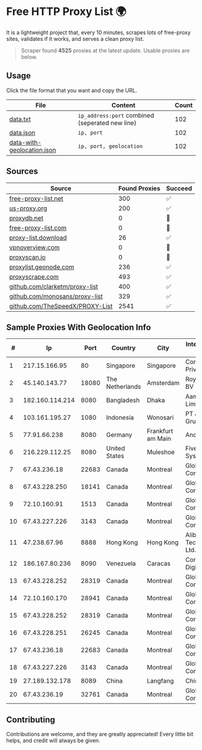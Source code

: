 
# Free HTTP Proxy List 🌍

It is a lightweight project that, every 10 minutes, scrapes lots of free-proxy sites, validates if it works, and serves a clean proxy list.


> Scraper found **4525** proxies at the latest update. Usable proxies are below.

## Usage

Click the file format that you want and copy the URL.


|File|Content|Count|
|----|-------|-----|
|[data.txt](https://raw.githubusercontent.com/themiralay/Proxy-List-World/master/data.txt)|`ip_address:port` combined (seperated new line)|102|
|[data.json](https://raw.githubusercontent.com/themiralay/Proxy-List-World/master/data.json)|`ip, port`|102|
|[data-with-geolocation.json](https://raw.githubusercontent.com/themiralay/Proxy-List-World/master/data-with-geolocation.json)|`ip, port, geolocation`|102|

## Sources

|Source|Found Proxies|Succeed|
|------|-------------|-------|
|[free-proxy-list.net](https://free-proxy-list.net)|300|✅|
|[us-proxy.org](https://www.us-proxy.org)|200|✅|
|[proxydb.net](http://proxydb.net)|0|🚫|
|[free-proxy-list.com](https://free-proxy-list.com/?page=&port=&type%5B%5D=http&type%5B%5D=https&up_time=0&search=Search)|0|🚫|
|[proxy-list.download](https://www.proxy-list.download/HTTP)|26|✅|
|[vpnoverview.com](https://vpnoverview.com/privacy/anonymous-browsing/free-proxy-servers)|0|🚫|
|[proxyscan.io](https://www.proxyscan.io)|0|🚫|
|[proxylist.geonode.com](https://proxylist.geonode.com/api/proxy-list?limit=300&page=1&sort_by=lastChecked&sort_type=desc&protocols=http,https)|236|✅|
|[proxyscrape.com](https://api.proxyscrape.com/v2/?request=displayproxies&protocol=http&timeout=10000&country=all&ssl=all&anonymity=all)|493|✅|
|[github.com/clarketm/proxy-list](https://raw.githubusercontent.com/clarketm/proxy-list/master/proxy-list-raw.txt)|400|✅|
|[github.com/monosans/proxy-list](https://raw.githubusercontent.com/monosans/proxy-list/main/proxies/http.txt)|329|✅|
|[github.com/TheSpeedX/PROXY-List](https://raw.githubusercontent.com/TheSpeedX/PROXY-List/master/http.txt)|2541|✅|


## Sample Proxies With Geolocation Info

|#|Ip|Port|Country|City|Internet Service Provider|
|-|--|----|-------|----|-------------------------|
|1|217.15.166.95|80|Singapore|Singapore|Contabo Asia Private Limited|
|2|45.140.143.77|18080|The Netherlands|Amsterdam|RoyaleHosting BV|
|3|182.160.114.214|8080|Bangladesh|Dhaka|Aamra Networks Limited|
|4|103.161.195.27|1080|Indonesia|Wonosari|PT Java Media Grup|
|5|77.91.66.238|8080|Germany|Frankfurt am Main|Andrii Hrosh|
|6|216.229.112.25|8080|United States|Muleshoe|Five Area Systems, LLC|
|7|67.43.236.18|22683|Canada|Montreal|GloboTech Communications|
|8|67.43.228.250|18141|Canada|Montreal|GloboTech Communications|
|9|72.10.160.91|1513|Canada|Montreal|GloboTech Communications|
|10|67.43.227.226|3143|Canada|Montreal|GloboTech Communications|
|11|47.238.67.96|8888|Hong Kong|Hong Kong|Alibaba (US) Technology Co., Ltd.|
|12|186.167.80.236|8090|Venezuela|Caracas|Corporacion Digitel C.A|
|13|67.43.228.252|28319|Canada|Montreal|GloboTech Communications|
|14|72.10.160.170|28941|Canada|Montreal|GloboTech Communications|
|15|67.43.228.252|28319|Canada|Montreal|GloboTech Communications|
|16|67.43.228.251|26245|Canada|Montreal|GloboTech Communications|
|17|67.43.236.18|22683|Canada|Montreal|GloboTech Communications|
|18|67.43.227.226|3143|Canada|Montreal|GloboTech Communications|
|19|27.189.132.178|8089|China|Langfang|Chinanet|
|20|67.43.236.19|32761|Canada|Montreal|GloboTech Communications|



## Contributing

Contributions are welcome, and they are greatly appreciated! Every
little bit helps, and credit will always be given.

